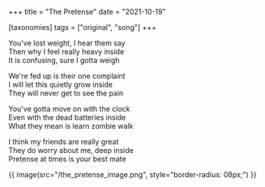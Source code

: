 +++
title = "The Pretense"
date = "2021-10-19"

[taxonomies]
tags = ["original", "song"]
+++

You've lost weight, I hear them say  
Then why I feel really heavy inside  
It is confusing, sure I gotta weigh  
<!-- more -->
We're fed up is their one complaint  
I will let this quietly grow inside  
They will never get to see the pain  

You've gotta move on with the clock  
Even with the dead batteries inside  
What they mean is learn zombie walk  

I think my friends are really great  
They do worry about me, deep inside  
Pretense at times is your best mate  

<p>
{{ image(src="/the_pretense_image.png", style="border-radius: 08px;") }}
</p>
